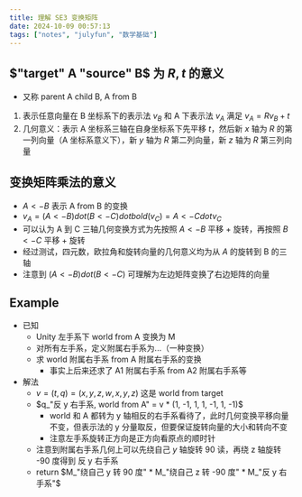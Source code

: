 ```yaml
---
title: 理解 SE3 变换矩阵
date: 2024-10-09 00:57:13
tags: ["notes", "julyfun", "数学基础"]
---
```

## $"target" A "source" B$ 为 $R, t$ 的意义

- 又称 parent A child B, A from B
1. 表示任意向量在 B 坐标系下的表示法 $v_B$ 和 A 下表示法 $v_A$ 满足 $v_A = R v_B  + t$
2. 几何意义：表示 A 坐标系三轴在自身坐标系下先平移 $t$，然后新 $x$ 轴为 $R$ 的第一列向量（A 坐标系意义下），新 $y$ 轴为 $R$ 第二列向量，新 $z$ 轴为 $R$ 第三列向量

## 变换矩阵乘法的意义

- $A <- B$ 表示 A from B 的变换
- $v_A = (A <- B) dot (B <- C) dot bold(v_C) = A <- C dot v_C$
- 可以认为 A 到 C 三轴几何变换方式为先按照 $A <- B$ 平移 + 旋转，再按照 $B <- C$ 平移 + 旋转
- 经过测试，四元数，欧拉角和旋转向量的几何意义均为从 $A$ 的旋转到 B 的三轴
- 注意到 $(A <- B) dot (B <- C)$ 可理解为左边矩阵变换了右边矩阵的向量

## Example

- 已知
    - Unity 左手系下 world from A 变换为 M
    - 对所有左手系，定义附属右手系为...（一种变换）
    - 求 world 附属右手系 from A 附属右手系的变换
        - 事实上后来还求了 A1 附属右手系 from A2 附属右手系等
- 解法
    - $v = (t, q) = (x, y, z, w, x, y, z)$ 这是 world from target
    - $q_"反 y 右手系, world from A" = v * (1, -1, 1, 1, -1, 1, -1)$
        - world 和 A 都转为 y 轴相反的右手系看待了，此时几何变换平移向量不变，但表示法的 y 分量取反，但要保证旋转向量的大小和转向不变
        - 注意左手系旋转正方向是正方向看原点的顺时针
    - 注意到附属右手系几何上可以先绕自己 $y$ 轴旋转 90 读，再绕 z 轴旋转 -90 度得到 反 y 右手系
    - return $M_"绕自己 y 转 90 度" * M_"绕自己 z 转 -90 度" * M_"反 y 右手系"$
    